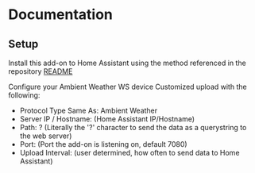 # Documentation

## Setup

Install this add-on to Home Assistant using the method referenced in the repository [README](https://github.com/tlskinneriv/hassio-addons/blob/master/README.md)

Configure your Ambient Weather WS device Customized upload with the following:
- Protocol Type Same As: Ambient Weather
- Server IP / Hostname: (Home Assistant IP/Hostname)
- Path: ? (Literally the '?' character to send the data as a querystring to the web server)
- Port: (Port the add-on is listening on, default 7080)
- Upload Interval: (user determined, how often to send data to Home Assistant)
